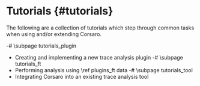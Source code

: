 Tutorials           {#tutorials}
=========

The following are a collection of tutorials which step through common tasks when
using and/or extending Corsaro.

-# \subpage tutorials_plugin
  - Creating and implementing a new trace analysis plugin
-# \subpage tutorials_ft
  - Performing analysis using \ref plugins_ft data
-# \subpage tutorials_tool
  - Integrating Corsaro into an existing trace analysis tool
